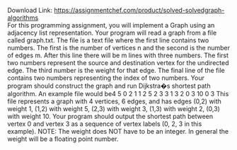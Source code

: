 Download Link: https://assignmentchef.com/product/solved-solvedgraph-algorithms
<br>
For this programming assignment, you will implement a Graph using an adjacency list representation. Your program will read a graph from a file called graph.txt. The file is a text file where the first line contains two numbers. The first is the number of vertices n and the second is the number of edges m. After this line there will be m lines with three numbers. The first two numbers represent the source and destination vertex for the undirected edge. The third number is the weight for that edge. The final line of the file contains two numbers representing the index of two numbers. Your program should construct the graph and run Dijkstra�s shortest path algorithm. An example file would be4 5 0 2 1 1 2 5 2 3 3 1 3 2 0 3 10 0 3 This file represents a graph with 4 vertices, 6 edges, and has edges (0,2) with weight 1, (1,2) with weight 5, (2,3) with weight 3, (1,3) with weight 2, (0,3) with weight 10. Your program should output the shortest path between vertex 0 and vertex 3 as a sequence of vertex labels (0, 2, 3 in this example). NOTE: The weight does NOT have to be an integer. In general the weight will be a floating point number.